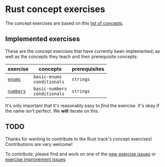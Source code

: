 # Rust concept exercises

The concept exercises are based on this [list of concepts][reference].

## Implemented exercises

These are the concept exercises that have currently been implemented, as well as the concepts they teach and their prerequisite concepts:

| exercise                                                            | concepts                                                            | prerequisites                                                       |
| ------------------------------------------------------------------- | ------------------------------------------------------------------- | ------------------------------------------------------------------- |
| [`enums`][concept-exercise-enums]                                   | `basic-enums`<br/>`conditionals`                            | `strings`                                                     |
| [`numbers`][concept-exercise-numbers]                                   | `basic-numbers`<br/>`conditionals`                            | `strings`                                                     |

It's only important that it's reasonably easy to _find_ the exercise. It's okay if the name isn't perfect. We **will** iterate on this.

## TODO

Thanks for wanting to contribute to the Rust track's concept exercises! Contributions are very welcome!

To contribute, please find and work on one of the [new exercise issues][issues-new-exercise] or [exercise improvement issues][issues-improve-exercise].

[reference]: ../../reference/README.md
[concept-exercises]: ./concept/README.md
[concept-exercise-numbers]: ./numbers/.meta/design.md
[concept-exercise-enums]: ./enums/.meta/design.md
[issues-new-exercise]: https://github.com/exercism/v3/issues?utf8=%E2%9C%93&q=is%3Aopen+label%3Atrack%2Frust+label%3Atype%2Fnew-exercise+label%3Astatus%2Fhelp-wanted+-label%3Astatus%2Fin-progress
[issues-improve-exercise]: https://github.com/exercism/v3/issues?utf8=%E2%9C%93&q=is%3Aopen+label%3Atrack%2Frust+label%3Atype%2Fimprove-exercise+label%3Astatus%2Fhelp-wanted+-label%3Astatus%2Fin-progress
